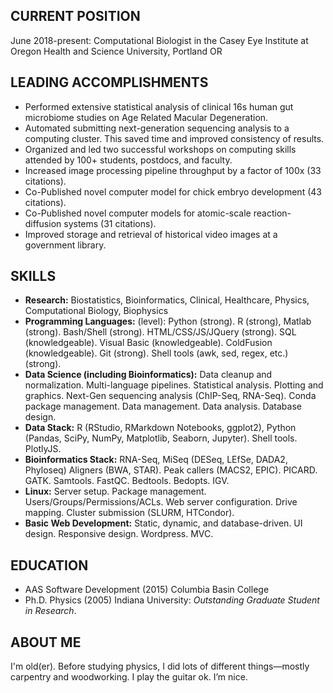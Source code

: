 CURRENT POSITION
-----------------
June 2018-present: Computational Biologist in the Casey Eye Institute at Oregon Health and Science University, Portland OR  

LEADING ACCOMPLISHMENTS
-----------------------
-   Performed extensive statistical analysis of clinical 16s human gut microbiome studies on Age Related 
    Macular Degeneration.
-   Automated submitting next-generation sequencing analysis to a computing cluster. This saved time and 
    improved consistency of results.
-   Organized and led two successful workshops on computing skills attended by 100+ students, 
    postdocs, and faculty.
-   Increased image processing pipeline throughput by a factor of 100x (33 citations).
-   Co-Published novel computer model for chick embryo development (43 citations).
-   Co-Published novel computer models for atomic-scale reaction-diffusion systems (31 citations).
-   Improved storage and retrieval of historical video images at a government library.

SKILLS
------
-   **Research:** Biostatistics, Bioinformatics, Clinical, Healthcare, Physics, Computational Biology, Biophysics
-   **Programming Languages:** (level): Python (strong). R (strong), Matlab (strong).
    Bash/Shell (strong). HTML/CSS/JS/JQuery (strong). SQL (knowledgeable). Visual Basic (knowledgeable). ColdFusion
    (knowledgeable). Git (strong). Shell tools (awk, sed, regex, etc.) (strong).
-   **Data Science (including Bioinformatics):** Data cleanup and
    normalization. Multi-language pipelines. Statistical analysis.
    Plotting and graphics. Next-Gen sequencing analysis (ChIP-Seq,
    RNA-Seq). Conda package management. Data management. Data analysis. 
    Database design.
-   **Data Stack:** R (RStudio, RMarkdown Notebooks, ggplot2), Python (Pandas, SciPy, NumPy, Matplotlib, Seaborn,
    Jupyter). Shell tools. PlotlyJS.
-   **Bioinformatics Stack:** RNA-Seq, MiSeq (DESeq, LEfSe, DADA2, Phyloseq) Aligners (BWA, STAR). 
    Peak callers (MACS2, EPIC). PICARD. GATK. Samtools. FastQC. Bedtools. Bedopts. IGV.
-   **Linux:** Server setup. Package management. Users/Groups/Permissions/ACLs. Web server
    configuration. Drive mapping. Cluster submission (SLURM, HTCondor).
-   **Basic Web Development:** Static, dynamic, and database-driven.
    UI design. Responsive design. Wordpress. MVC.

EDUCATION
---------
-   AAS Software Development (2015) Columbia Basin College
-   Ph.D. Physics (2005) Indiana University: _Outstanding Graduate
    Student in Research_.

ABOUT ME
--------
I'm old(er). Before studying physics, I did lots of different
things—mostly carpentry and woodworking. I play the guitar ok. I’m nice.

